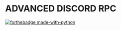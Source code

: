 # ADVANCED DISCORD RPC
[![forthebadge made-with-python](http://ForTheBadge.com/images/badges/made-with-python.svg)](https://www.python.org/)
